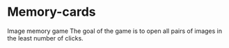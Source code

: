 # Memory-cards
Image memory game
The goal of the game is to open all pairs of images in the least number of clicks.

